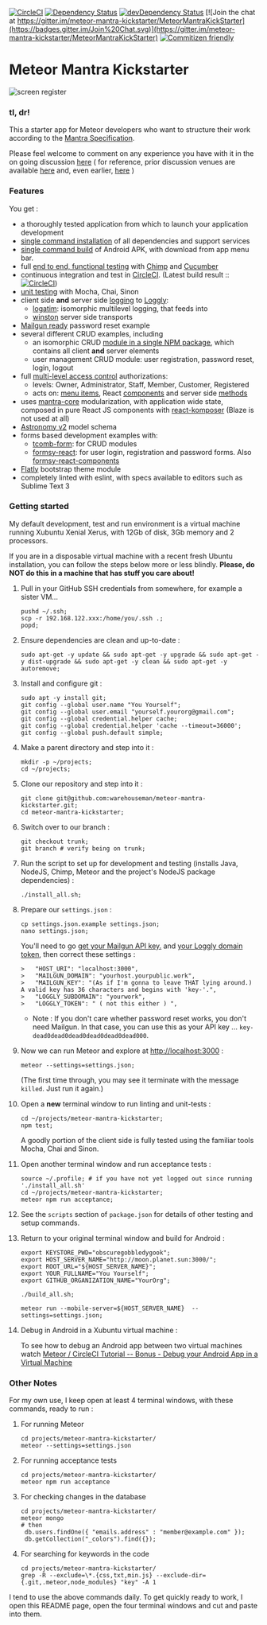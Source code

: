 [![CircleCI](https://circleci.com/gh/warehouseman/meteor-mantra-kickstarter/tree/trunk.svg?style=svg)](https://circleci.com/gh/warehouseman/meteor-mantra-kickstarter/tree/trunk)  [![Dependency Status](https://david-dm.org/warehouseman/meteor-mantra-kickstarter/trunk/status.svg)](https://david-dm.org/warehouseman/meteor-mantra-kickstarter/trunk)  [![devDependency Status](https://david-dm.org/warehouseman/meteor-mantra-kickstarter/trunk/dev-status.svg)](https://david-dm.org/warehouseman/meteor-mantra-kickstarter/trunk?type=dev)  [![Join the chat at https://gitter.im/meteor-mantra-kickstarter/MeteorMantraKickStarter](https://badges.gitter.im/Join%20Chat.svg)](https://gitter.im/meteor-mantra-kickstarter/MeteorMantraKickStarter)  [![Commitizen friendly](https://img.shields.io/badge/commitizen-friendly-brightgreen.svg)](http://commitizen.github.io/cz-cli/)

# Meteor Mantra Kickstarter

![screen register](https://github.com/warehouseman/meteor-mantra-kickstarter/blob/trunk/public/screens/users.collection.png)

### tl, dr!

This a starter app for Meteor developers who want to structure their work according to the [Mantra Specification](https://kadirahq.github.io/mantra/).

Please feel welcome to comment on any experience you have with it in the on going discussion [here](https://talk.mantrajs.com/) ( for reference, prior discussion venues are available [here](https://talk.mantrajs.com/) and, even earlier, [here](https://github.com/kadirahq/mantra/issues/3) )


### Features

You get :

* a thoroughly tested application from which to launch your application development
* [single command installation](https://github.com/warehouseman/meteor-mantra-kickstarter/blob/trunk/install_all.sh) of all dependencies and support services
* [single command build](https://github.com/warehouseman/meteor-mantra-kickstarter/blob/trunk/build_all.sh) of Android APK, with download from app menu bar.
* full [end to end, functional testing](https://github.com/warehouseman/meteor-mantra-kickstarter/blob/trunk/.e2e_tests/features/002_colors/addColor.feature) with [Chimp](https://chimp.readme.io/) and [Cucumber](https://cucumber.io/)
* continuous integration and test in [CircleCI](https://circleci.com/gh/warehouseman/meteor-mantra-kickstarter).  (Latest build result :: [![CircleCI](https://circleci.com/gh/warehouseman/meteor-mantra-kickstarter/tree/trunk.svg?style=svg)](https://circleci.com/gh/warehouseman/meteor-mantra-kickstarter/tree/trunk))
* [unit testing](https://github.com/warehouseman/meteor-mantra-kickstarter/blob/trunk/client/modules/core/containers/tests/post.js) with Mocha, Chai, Sinon
* client side **and** server side [logging](https://github.com/warehouseman/meteor-mantra-kickstarter/tree/trunk/lib/logging) to [Loggly](https://www.loggly.com/):
    * [logatim](https://github.com/sospedra/logatim): isomorphic multilevel logging, that feeds into
    * [winston](https://github.com/winstonjs/winston) server side transports
* [Mailgun ready](https://github.com/warehouseman/meteor-mantra-kickstarter/blob/trunk/server/methods/mail.js) password reset example
* several different CRUD examples, including
    * an isomorphic CRUD [module in a single NPM package](https://github.com/warehouseman/meteor-mantra-kickstarter/tree/trunk/.pkgs/mmks_widget), which contains all client **and** server elements
    * user management CRUD module: user registration, password reset, login, logout
* full [multi-level access control](https://github.com/warehouseman/meteor-mantra-kickstarter/blob/trunk/lib/access_control.js) authorizations:
    * levels: Owner, Administrator, Staff, Member, Customer, Registered
    * acts on: [menu items](https://github.com/warehouseman/meteor-mantra-kickstarter/blob/trunk/client/modules/layout/components/NavLeftContent.jsx#L40), React [components](https://github.com/warehouseman/meteor-mantra-kickstarter/blob/trunk/client/modules/_colors/components/_sidebar.jsx#L24) and server side [methods](https://github.com/warehouseman/meteor-mantra-kickstarter/blob/trunk/server/methods/_colors.js#L23)
* uses [mantra-core](https://github.com/mantrajs/mantra-core) modularization, with application wide state, composed in pure React JS components with [react-komposer](https://github.com/kadirahq/react-komposer) (Blaze is not used at all)
* [Astronomy v2](https://github.com/jagi/meteor-astronomy) model schema
* forms based development examples with:
    * [tcomb-form](https://github.com/gcanti/tcomb-form): for CRUD modules
    * [formsy-react](https://github.com/christianalfoni/formsy-react): for user login, registration and password forms. Also [formsy-react-components](https://github.com/twisty/formsy-react-components)
* [Flatly](https://bootswatch.com/flatly/) bootstrap theme module
* completely linted with eslint, with specs available to editors such as Sublime Text 3

### Getting started

My default development, test and run environment is a virtual machine running Xubuntu Xenial Xerus, with 12Gb of disk, 3Gb memory and 2 processors.

If you are in a disposable virtual machine with a recent fresh Ubuntu installation, you can follow the steps below more or less blindly. **Please, do NOT do this in a machine that has stuff you care about!**

1.  Pull in your GitHub SSH credentials from somewhere, for example a sister VM...

    ```
    pushd ~/.ssh;
    scp -r 192.168.122.xxx:/home/you/.ssh .;
    popd;

    ```

1.  Ensure dependencies are clean and up-to-date :

    ```
    sudo apt-get -y update && sudo apt-get -y upgrade && sudo apt-get -y dist-upgrade && sudo apt-get -y clean && sudo apt-get -y autoremove;

    ```

1.  Install and configure git :

    ```
    sudo apt -y install git;
    git config --global user.name "You Yourself";
    git config --global user.email "yourself.yourorg@gmail.com";
    git config --global credential.helper cache;
    git config --global credential.helper 'cache --timeout=36000';
    git config --global push.default simple;

    ```

1. Make a parent directory and step into it :

    ```
    mkdir -p ~/projects;
    cd ~/projects;

    ```

1. Clone our repository and step into it :

    ```
    git clone git@github.com:warehouseman/meteor-mantra-kickstarter.git;
    cd meteor-mantra-kickstarter;

    ```

1. Switch over to our branch :

    ```
    git checkout trunk;
    git branch # verify being on trunk;

    ```

1. Run the script to set up for development and testing (installs Java, NodeJS, Chimp, Meteor and the project's NodeJS package dependencies) :

    ```
    ./install_all.sh;

    ```

1. Prepare our `settings.json` :

    ```
    cp settings.json.example settings.json;
    nano settings.json;

    ```
    You'll need to go [get your Mailgun API key.](https://mailgun.com/app/dashboard) and [your Loggly domain token](https://www.loggly.com/),  then correct these settings :
    ```
    >   "HOST_URI": "localhost:3000",
    >   "MAILGUN_DOMAIN": "yourhost.yourpublic.work",
    >   "MAILGUN_KEY": "(As if I'm gonna to leave THAT lying around.)  A valid key has 36 characters and begins with 'key-'.",
    >   "LOGGLY_SUBDOMAIN": "yourwork",
    >   "LOGGLY_TOKEN": " ( not this either ) ",
    ```

    * Note : If you don't care whether password reset works, you don't need Mailgun.  In that case, you can use this as your API key ...  ```key-dead0dead0dead0dead0dead0dead000```.

1. Now we can run Meteor and explore at [http://localhost:3000](http://localhost:3000) :

    ```
    meteor --settings=settings.json;

    ```
    (The first time through, you may see it terminate with the message `killed`.  Just run it again.)

1. Open a **new** terminal window to run linting and unit-tests :

    ```
    cd ~/projects/meteor-mantra-kickstarter;
    npm test;

    ```
    A goodly portion of the client side is fully tested using the familiar tools Mocha, Chai and Sinon.

1. Open another terminal window and run acceptance tests :

    ```
    source ~/.profile; # if you have not yet logged out since running './install_all.sh'
    cd ~/projects/meteor-mantra-kickstarter;
    meteor npm run acceptance;

    ```
1. See the `scripts` section of `package.json` for details of other testing and setup commands.

1. Return to your original terminal window and build for Android :

    ```
    export KEYSTORE_PWD="obscuregobbledygook";
    export HOST_SERVER_NAME="http://moon.planet.sun:3000/";
    export ROOT_URL="${HOST_SERVER_NAME}";
    export YOUR_FULLNAME="You Yourself";
    export GITHUB_ORGANIZATION_NAME="YourOrg";

    ./build_all.sh;

    meteor run --mobile-server=${HOST_SERVER_NAME}  --settings=settings.json;

    ```

1. Debug in Android in a Xubuntu virtual machine :

    To see how to debug an Android app between two virtual machines watch [Meteor / CircleCI Tutorial -- Bonus - Debug your Android App in a Virtual Machine](https://www.youtube.com/watch?v=xB3wWvK5YT0&index=12&list=PLq7op4J183lXpGr79hjfQVQHB-saVqLBL)


### Other Notes

For my own use, I keep open at least 4 terminal windows, with these commands, ready to run :

1. For running Meteor

    ```
    cd projects/meteor-mantra-kickstarter/
    meteor --settings=settings.json
    ```

2. For running acceptance tests

    ```
    cd projects/meteor-mantra-kickstarter/
    meteor npm run acceptance
    ```

3. For checking changes in the database

    ```
    cd projects/meteor-mantra-kickstarter/
    meteor mongo
    # then
     db.users.findOne({ "emails.address" : "member@example.com" });
     db.getCollection("_colors").find({});
    ```

4. For searching for keywords in the code

    ```
    cd projects/meteor-mantra-kickstarter/
    grep -R --exclude=\*.{css,txt,min.js} --exclude-dir={.git,.meteor,node_modules} "key" -A 1
    ```

I tend to use the above commands daily.
To get quickly ready to work, I open this README page, open the four terminal windows and cut and paste into them.
